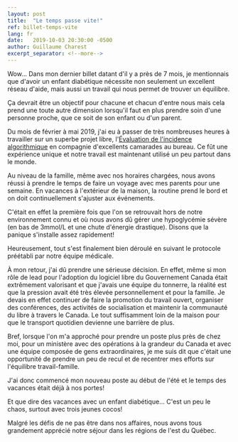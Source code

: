 ```yaml
---
layout: post
title:  "Le temps passe vite!"
ref: billet-temps-vite
lang: fr
date:   2019-10-03 20:30:00 -0500
author: Guillaume Charest
excerpt_separator: <!--more-->
---
```

Wow...
Dans mon dernier billet datant d'il y a près de 7 mois, je mentionnais que d'avoir un enfant diabétique nécessite non seulement un excellent réseau d'aide, mais aussi un travail qui nous permet de trouver un équilibre.
<!--more-->
Ça devrait être un objectif pour chacune et chacun d'entre nous mais cela prend une toute autre dimension lorsqu'il faut en plus prendre soin d'une personne proche, que ce soit de son enfant ou d'un parent.

Du mois de février à mai 2019, j'ai eu à passer de très nombreuses heures à travailler sur un superbe projet libre, l'[Évaluation de l'incidence algorithmique](https://github.com/canada-ca/aia-eia-js) en compagnie d'excellents camarades au bureau.
Ce fût une expérience unique et notre travail est maintenant utilisé un peu partout dans le monde.

Au niveau de la famille, même avec nos horaires chargées, nous avons réussi à prendre le temps de faire un voyage avec mes parents pour une semaine.
En vacances à l'extérieur de la maison, la routine prend le bord et on doit continuellement s'ajuster aux événements.

C'était en effet la première fois que l'on se retrouvait hors de notre environnement connu et où nous avons dû gérer une hypoglycémie sévère (en bas de 3mmol/L et une chute d'énergie drastique).
Disons que la panique s'installe assez rapidement!

Heureusement, tout s'est finalement bien déroulé en suivant le protocole préétabli par notre équipe médicale.

À mon retour, j'ai dû prendre une sérieuse décision.
En effet, même si mon rôle de lead pour l'adoption du logiciel libre du Gouvernement Canada était extrêmement valorisant et que j'avais une équipe du tonnerre, la réalité est que la pression avait été très élevée personnellement et pour la famille.
Je devais en effet continuer de faire la promotion du travail ouvert, organiser des conférences, des activités de socialisation et maintenir la communauté du libre à travers le Canada.
Le tout suffisamment loin de la maison pour que le transport quotidien devienne une barrière de plus.

Bref, lorsque l'on m'a approché pour prendre un poste plus près de chez moi, pour un ministère avec des opérations à la grandeur du Canada et avec une équipe composée de gens extraordinaires, je me suis dit que c'était une opportunité de prendre un peu de recul et de recentrer mes efforts sur l'équilibre travail-famille.

J'ai donc commencé mon nouveau poste au début de l'été et le temps des vacances était déjà à nos portes!

Et que dire des vacances avec un enfant diabétique...
C'est un peu le chaos, surtout avec trois jeunes cocos!

Malgré les défis de ne pas être dans nos affaires, nous avons tous grandement apprécié notre séjour dans les régions de l'est du Québec.
